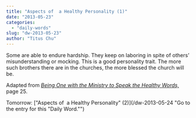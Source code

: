 ```yaml
---
title: "Aspects of  a Healthy Personality (1)"
date: "2013-05-23"
categories: 
  - "daily-words"
slug: "dw-2013-05-23"
author: "Titus Chu"
---
```


Some are able to endure hardship. They keep on laboring in spite of others’ misunderstanding or mocking. This is a good personality trait. The more such brothers there are in the churches, the more blessed the church will be.

Adapted from _[Being One with the Ministry to Speak the Healthy Words,](/book-one-with-the-ministry-vol-2 "Go to the listing for this book.")_ page 25.

Tomorrow: ["Aspects of  a Healthy Personality" (2)](/dw-2013-05-24 "Go to the entry for this "Daily Word."")
